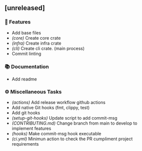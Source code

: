 ## [unreleased]

### 🚀 Features

- Add base files
- *(core)* Create core crate
- *(infra)* Create infra crate
- *(cli)* Create cli crate. (main process)
- Commit linting

### 📚 Documentation

- Add readme

### ⚙️ Miscellaneous Tasks

- *(actions)* Add release workflow github actions
- Add native Git hooks (fmt, clippy, test)
- Add git hooks
- *(setup-git-hooks)* Update script to add commit-msg
- *(CONTRIBUTING.md)* Change branch from main to develop to implement features
- *(hooks)* Make commit-msg hook executable
- *(ci.yml)* Minimun action to check the PR cumpliment project requirements
